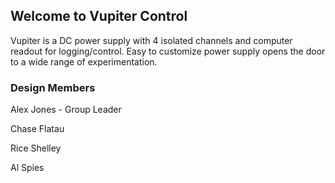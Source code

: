 ## Welcome to Vupiter Control

Vupiter is a DC power supply with 4 isolated channels and computer readout for logging/control. Easy to customize power supply opens the door to a wide range of experimentation.


### Design Members 

Alex Jones - Group Leader

Chase Flatau

Rice Shelley

Al Spies 

